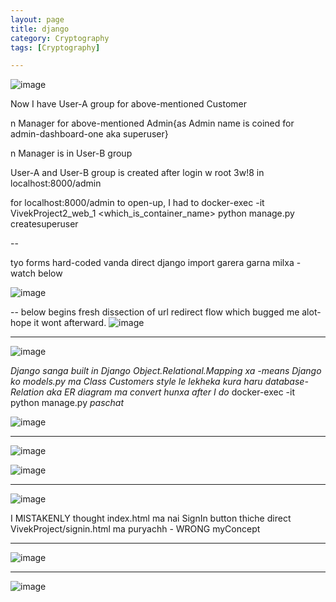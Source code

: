 ```yaml
---
layout: page
title: django
category: Cryptography
tags: [Cryptography]

---
```


![image](https://github.com/user-attachments/assets/fc73c800-4e94-4043-a2bb-3dac5acb9395)

Now I have User-A group for above-mentioned Customer 

n Manager for above-mentioned Admin{as Admin name is coined for admin-dashboard-one aka superuser} 

n Manager is in User-B group

User-A and User-B group is created after login w root 3w!8 in localhost:8000/admin

for localhost:8000/admin to open-up, I had to docker-exec -it VivekProject2_web_1 <which_is_container_name> python manage.py createsuperuser 

--

tyo forms hard-coded vanda direct django import garera garna milxa - watch below

![image](https://github.com/user-attachments/assets/11b322a8-7f2d-490f-95e6-092e1e260d65)

--
below begins fresh dissection of url redirect flow which bugged me alot- hope it wont afterward.
![image](https://github.com/user-attachments/assets/5d992857-7eca-42fa-a012-f507b9633cfd)

---
![image](https://github.com/user-attachments/assets/2995d1f0-e6a1-4e3a-a5f8-f2c88f22193e)

_Django sanga built in Django Object.Relational.Mapping xa -means Django ko models.py ma Class Customers style le lekheka kura haru database-Relation aka ER diagram ma convert hunxa after I do_
docker-exec -it python manage.py _paschat_

![image](https://github.com/user-attachments/assets/de8464b7-84ee-4e77-a5d1-447d4d82016e)

---
![image](https://github.com/user-attachments/assets/e8c5d533-116d-438a-b59e-8f6a3a9016ab)

![image](https://github.com/user-attachments/assets/941bcef0-5598-4cf2-9019-c1ec44007dc7)

---
![image](https://github.com/user-attachments/assets/9e72dbce-b2c8-4b89-bb2f-4a8866704bb8)

I MISTAKENLY thought index.html ma nai SignIn button thiche direct VivekProject/signin.html ma puryachh - WRONG myConcept

---
![image](https://github.com/user-attachments/assets/6760bcb0-84b2-46bd-8fcb-32c0a7e6f457)

---
![image](https://github.com/user-attachments/assets/79c716e6-38ea-4671-8b13-2c681be1d515)

